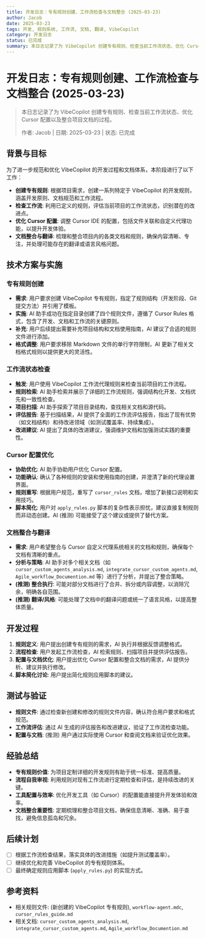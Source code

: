 ```yaml
---
title: 开发日志：专有规则创建、工作流检查与文档整合 (2025-03-23)
author: Jacob
date: 2025-03-23
tags: 开发, 规则系统, 工作流, 文档, 翻译, VibeCopilot
category: 开发日志
status: 已完成
summary: 本日志记录了为 VibeCopilot 创建专有规则、检查当前工作流状态、优化 Cursor 配置以及整合项目文档的过程。
---
```


# 开发日志：专有规则创建、工作流检查与文档整合 (2025-03-23)

> 本日志记录了为 VibeCopilot 创建专有规则、检查当前工作流状态、优化 Cursor 配置以及整合项目文档的过程。
>
> 作者: Jacob | 日期: 2025-03-23 | 状态: 已完成

## 背景与目标

为了进一步规范和优化 VibeCopilot 的开发过程和文档体系，本阶段进行了以下工作：

- **创建专有规则**: 根据项目需求，创建一系列特定于 VibeCopilot 的开发规则，涵盖开发原则、文档规范和工作流程。
- **检查工作流**: 利用已定义的规则，评估当前项目的工作流状态，识别潜在的改进点。
- **优化 Cursor 配置**: 调整 Cursor IDE 的配置，包括文件关联和自定义代理功能，以提升开发体验。
- **文档整合与翻译**: 梳理和整合项目内的各类文档和规则，确保内容清晰、专注，并处理可能存在的翻译或语言风格问题。

## 技术方案与实施

### 专有规则创建

- **需求**: 用户要求创建 VibeCopilot 专有规则，指定了规则结构（开发阶段、Git 提交方法）并引用了模板。
- **实施**: AI 助手成功在指定目录创建了四个规则文件，遵循了 Cursor Rules 格式，包含了开发、文档和工作流的关键原则。
- **补充**: 用户后续提出需要补充项目结构和文档使用指南，AI 建议了合适的规则文件进行添加。
- **格式调整**: 用户要求移除 Markdown 文件的单行字符限制，AI 更新了相关文档格式规则以提供更大的灵活性。

### 工作流状态检查

- **触发**: 用户使用 VibeCopilot 工作流代理规则来检查当前项目的工作流程。
- **规则检索**: AI 助手检索并展示了详细的工作流规则，强调结构化开发、文档优先和一致性检查。
- **项目扫描**: AI 助手探索了项目目录结构，查找相关文档和源代码。
- **评估报告**: 基于扫描结果，AI 提供了全面的工作流评估报告，指出了现有优势（如文档结构）和待改进领域（如测试覆盖率、持续集成）。
- **改进建议**: AI 提出了具体的改进建议，强调维护文档和加强测试实践的重要性。

### Cursor 配置优化

- **协助优化**: AI 助手协助用户优化 Cursor 配置。
- **功能确认**: 确认了各种规则的安装和使用指南的创建，并澄清了新的代理设置界面。
- **规则重写**: 根据用户规范，重写了 `cursor_rules` 文档，增加了新接口说明和实用技巧。
- **脚本简化**: 用户对 `apply_rules.py` 脚本的复杂性表示担忧，建议直接复制规则而非动态创建。AI (推测) 可能接受了这个建议或提供了替代方案。

### 文档整合与翻译

- **需求**: 用户希望整合与 Cursor 自定义代理系统相关的文档和规则，确保每个文档有清晰的重点。
- **分析与策略**: AI 助手对多个相关文档（如 `cursor_custom_agents_analysis.md`, `integrate_cursor_custom_agents.md`, `Agile_workflow_Documention.md` 等）进行了分析，并提出了整合策略。
- **(推测) 整合执行**: 可能对部分文档进行了合并、拆分或内容调整，以消除冗余，明确各自范围。
- **(推测) 翻译/风格**: 可能处理了文档中的翻译问题或统一了语言风格，以提高整体质量。

## 开发过程

1. **规则定义**: 用户提出创建专有规则的需求，AI 执行并根据反馈调整格式。
2. **流程检查**: 用户发起工作流检查，AI 检索规则、扫描项目并提供评估报告。
3. **配置与文档优化**: 用户提出优化 Cursor 配置和整合文档的需求，AI 提供分析、建议并执行修改。
4. **脚本简化讨论**: 用户提出简化规则应用脚本的建议。

## 测试与验证

- **规则文件**: 通过检查新创建和修改的规则文件内容，确认符合用户要求和格式规范。
- **工作流评估**: 通过 AI 生成的评估报告和改进建议，验证了工作流检查功能。
- **配置与文档**: (推测) 用户通过实际使用 Cursor 和查阅文档来验证优化效果。

## 经验总结

- **专有规则价值**: 为项目定制详细的开发规则有助于统一标准、提高质量。
- **流程自我审视**: 利用规则对现有工作流进行定期检查和评估，是持续改进的关键。
- **工具配置与效率**: 优化开发工具（如 Cursor）的配置能直接提升开发体验和效率。
- **文档整合重要性**: 定期梳理和整合项目文档，确保信息清晰、准确、易于查找，避免信息孤岛和冗余。

## 后续计划

- [ ] 根据工作流检查结果，落实具体的改进措施（如提升测试覆盖率）。
- [ ] 继续优化和完善 VibeCopilot 的专有规则体系。
- [ ] 最终确定规则应用脚本 (`apply_rules.py`) 的实现方式。

## 参考资料

- 相关规则文件: (新创建的 VibeCopilot 专有规则), `workflow-agent.mdc`, `cursor_rules_guide.md`
- 相关文档: `cursor_custom_agents_analysis.md`, `integrate_cursor_custom_agents.md`, `Agile_workflow_Documention.md`
